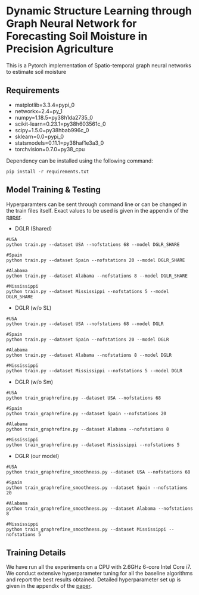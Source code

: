 # Dynamic Structure Learning through Graph Neural Network for Forecasting Soil Moisture in Precision Agriculture

This is a Pytorch implementation of Spatio-temporal graph neural networks to estimate soil moisture

## Requirements
- matplotlib=3.3.4=pypi_0
- networkx=2.4=py_1
- numpy=1.18.5=py38h1da2735_0
- scikit-learn=0.23.1=py38h603561c_0
- scipy=1.5.0=py38hbab996c_0
- sklearn=0.0=pypi_0
- statsmodels=0.11.1=py38haf1e3a3_0
- torchvision=0.7.0=py38_cpu

Dependency can be installed using the following command:

```
pip install -r requirements.txt
```

## Model Training & Testing

Hyperparamters can be sent through command line or can be changed in the train files itself. Exact values to be used is given in the appendix of the [paper](https://arxiv.org/abs/2012.03506).

- DGLR (Shared)
```
#USA
python train.py --dataset USA --nofstations 68 --model DGLR_SHARE

#Spain
python train.py --dataset Spain --nofstations 20 --model DGLR_SHARE

#Alabama
python train.py --dataset Alabama --nofstations 8 --model DGLR_SHARE

#Mississippi
python train.py --dataset Mississippi --nofstations 5 --model DGLR_SHARE
```
- DGLR (w/o SL)
```
#USA
python train.py --dataset USA --nofstations 68 --model DGLR

#Spain
python train.py --dataset Spain --nofstations 20 --model DGLR

#Alabama
python train.py --dataset Alabama --nofstations 8 --model DGLR

#Mississippi
python train.py --dataset Mississippi --nofstations 5 --model DGLR
```
- DGLR (w/o Sm)
```
#USA
python train_graphrefine.py --dataset USA --nofstations 68

#Spain
python train_graphrefine.py --dataset Spain --nofstations 20

#Alabama
python train_graphrefine.py --dataset Alabama --nofstations 8

#Mississippi
python train_graphrefine.py --dataset Mississippi --nofstations 5
```
- DGLR (our model)
```
#USA
python train_graphrefine_smoothness.py --dataset USA --nofstations 68

#Spain
python train_graphrefine_smoothness.py --dataset Spain --nofstations 20

#Alabama
python train_graphrefine_smoothness.py --dataset Alabama --nofstations 8

#Mississippi
python train_graphrefine_smoothness.py --dataset Mississippi --nofstations 5
```

## Training Details
We have run all the experiments on a CPU with 2.6GHz 6-core Intel Core i7. We conduct  extensive hyperparameter tuning for all the baseline algorithms and report the best results obtained. Detailed hyperparameter set up is given in the appendix of the [paper](https://arxiv.org/abs/2012.03506).
